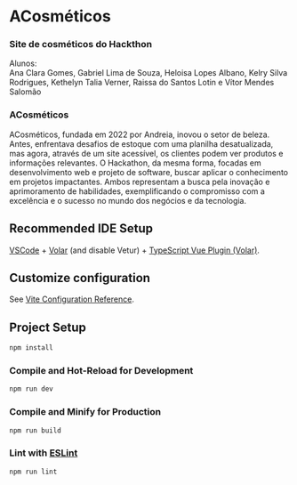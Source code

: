 # ACosméticos

### Site de cosméticos do Hackthon
Alunos:<br/>
Ana Clara Gomes, Gabriel Lima de Souza, Heloisa Lopes Albano, Kelry Silva Rodrigues, Kethelyn Talia Verner, Raissa do Santos Lotin e Vítor Mendes Salomão

<h3>ACosméticos</h3>

ACosméticos, fundada em 2022 por Andreia, inovou o setor de beleza. Antes, enfrentava desafios de estoque com uma planilha desatualizada, mas agora, através de um site acessível, os clientes podem ver produtos e informações relevantes. O Hackathon, da mesma forma, focadas em desenvolvimento web e projeto de software, buscar aplicar o conhecimento em projetos impactantes. Ambos representam a busca pela inovação e aprimoramento de habilidades, exemplificando o compromisso com a excelência e o sucesso no mundo dos negócios e da tecnologia.
## Recommended IDE Setup

[VSCode](https://code.visualstudio.com/) + [Volar](https://marketplace.visualstudio.com/items?itemName=Vue.volar) (and disable Vetur) + [TypeScript Vue Plugin (Volar)](https://marketplace.visualstudio.com/items?itemName=Vue.vscode-typescript-vue-plugin).

## Customize configuration

See [Vite Configuration Reference](https://vitejs.dev/config/).

## Project Setup

```sh
npm install
```

### Compile and Hot-Reload for Development

```sh
npm run dev
```

### Compile and Minify for Production

```sh
npm run build
```

### Lint with [ESLint](https://eslint.org/)

```sh
npm run lint
```
